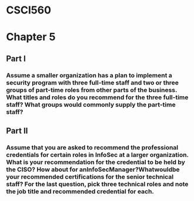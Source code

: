 # CSCI560 
# Chapter 5
## Part I
### Assume a smaller organization has a plan to implement a security program with three full-time staff and two or three groups of part-time roles from other parts of the business. What titles and roles do you recommend for the three full-time staff? What groups would commonly supply the part-time staff?
## Part II
### Assume that you are asked to recommend the professional credentials for certain roles in InfoSec at a larger organization. What is your recommendation for the credential to be held by the CISO? How about for anInfoSecManager?Whatwouldbe your recommended certifications for the senior technical staff? For the last question, pick three technical roles and note the job title and recommended credential for each.
